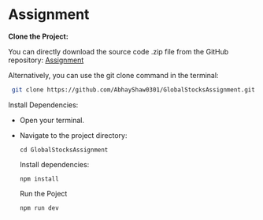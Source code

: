 # Assignment

**Clone the Project:**

   You can directly download the source code .zip file from the GitHub repository: [Assignment](https://github.com/AbhayShaw0301/GlobalStocksAssignment.git)
   
   Alternatively, you can use the git clone command in the terminal:
   ```bash
    git clone https://github.com/AbhayShaw0301/GlobalStocksAssignment.git
   ```

 Install Dependencies:

- Open your terminal.
- Navigate to the project directory:
  
  ```
  cd GlobalStocksAssignment
  ```
   Install  dependencies:
  ```
  npm install
  ```
   Run the Poject
  ```bash
  npm run dev
  ```
  
